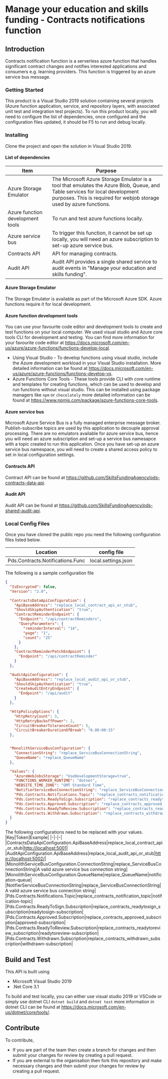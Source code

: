 # Manage your education and skills funding - Contracts notifications function

## Introduction

Contracts notification function is a serverless azure function that handles significant contract changes and notifies interested applications and consumers e.g. learning providers. This function is triggered by an azure service bus message.

### Getting Started

This product is a Visual Studio 2019 solution containing several projects (Azure function application, service, and repository layers, with associated unit test and integration test projects).
To run this product locally, you will need to configure the list of dependencies, once configured and the configuration files updated, it should be F5 to run and debug locally.

### Installing

Clone the project and open the solution in Visual Studio 2019.

#### List of dependencies

|Item |Purpose|
|-------|-------|
|Azure Storage Emulator| The Microsoft Azure Storage Emulator is a tool that emulates the Azure Blob, Queue, and Table services for local development purposes. This is required for webjob storage used by azure functions.|
|Azure function development tools | To run and test azure functions locally. |
|Azure service bus | To trigger this function, it cannot be set up locally, you will need an azure subscription to set-up azure service bus. |
|Contracts API | API for managing contracts. |
|Audit API | Audit API provides a single shared service to audit events in "Manage your education and skills funding". |

#### Azure Storage Emulator

The Storage Emulator is available as part of the Microsoft Azure SDK. Azure functions require it for local development.

#### Azure function development tools

You can use your favourite code editor and development tools to create and test functions on your local computer.
We used visual studio and Azure core tools CLI for development and testing. You can find more information for your favourite code editor at <https://docs.microsoft.com/en-us/azure/azure-functions/functions-develop-local>.

* Using Visual Studio - To develop functions using visual studio, include the Azure development workload in your Visual Studio installation. More detailed information can be found at <https://docs.microsoft.com/en-us/azure/azure-functions/functions-develop-vs>.
* Azure Functions Core Tools - These tools provide CLI with core runtime and templates for creating functions, which can be used to develop and run functions without visual studio. This can be installed using package managers like `npm` or `chocolately` more detailed information can be found at <https://www.npmjs.com/package/azure-functions-core-tools>.

#### Azure service bus

Microsoft Azure Service Bus is a fully managed enterprise message broker.
Publish-subscribe topics are used by this application to decouple approval processing.
There are no emulators available for azure service bus, hence you will need an azure subscription and set-up a service bus namesapce with a topic created to run this application.
Once you have set-up an azure service bus namespace, you will need to create a shared access policy to set in local configuration settings.

#### Contracts API

Contract API can be found at <https://github.com/SkillsFundingAgency/pds-contracts-data-api>.

#### Audit API

Audit API can be found at <https://github.com/SkillsFundingAgency/pds-shared-audit-api>.

### Local Config Files

Once you have cloned the public repo you need the following configuration files listed below.

| Location | config file |
|-------|-------|
| Pds.Contracts.Notifications.Func | local.settings.json |

The following is a sample configuration file

```json
{
  "IsEncrypted": false,
  "Version": "2.0",

  "ContractsDataApiConfiguration": {
    "ApiBaseAddress": "replace_local_contract_api_or_stub",
    "ShouldSkipAuthentication": "true",
    "ContractReminderEndpoint": {
      "Endpoint": "/api/contractReminders",
      "QueryParameters": {
        "reminderInterval": "14",
        "page": "1",
        "count": "25"
      }
    },
    "ContractReminderPatchEndpoint": {
      "Endpoint": "/api/contractReminder"
    }
  },

  "AuditApiConfiguration": {
    "ApiBaseAddress": "replace_local_audit_api_or_stub",
    "ShouldSkipAuthentication": "true",
    "CreateAuditEntryEndpoint": {
      "Endpoint": "/api/audit"
    }
  },

  "HttpPolicyOptions": {
    "HttpRetryCount": 3,
    "HttpRetryBackoffPower": 2,
    "CircuitBreakerToleranceCount": 5,
    "CircuitBreakerDurationOfBreak": "0.00:00:15"
  },


  "MonolithServiceBusConfiguration": {
    "ConnectionString": "replace_ServiceBusConnectionString",
    "QueueName": "replace_QueueName"
  },

  "Values": {
    "AzureWebJobsStorage": "UseDevelopmentStorage=true",
    "FUNCTIONS_WORKER_RUNTIME": "dotnet",
    "WEBSITE_TIME_ZONE": "GMT Standard Time",
    "NotifierServiceBusConnectionString": "replace_ServiceBusConnectionString",
    "Pds.Contracts.Notifications.Topic": "replace_contracts_notification_topic",
    "Pds.Contracts.ReadyToSign.Subscription": "replace_contracts_readytosign_subscription",
    "Pds.Contracts.Approved.Subscription": "replace_contracts_approved_subscription",
    "Pds.Contracts.ReadyToReview.Subscription": "replace_contracts_readytoreview_subscription",
    "Pds.Contracts.Withdrawn.Subscription": "replace_contracts_withdrawn_subscription"
  }
}
```

The following configurations need to be replaced with your values.
|Key|Token|Example|
|-|-|-|
|ContractsDataApiConfiguration.ApiBaseAddress|replace_local_contract_api_or_stub|<http://localhost:5001>|
|AuditApiConfiguration.ApiBaseAddress|replace_local_audit_api_or_stub|<http://localhost:5002/>|
|MonolithServiceBusConfiguration.ConnectionString|replace_ServiceBusConnectionString|A valid azure service bus connection string|
|MonolithServiceBusConfiguration.QueueName|replace_QueueName|notification-queue|
|NotifierServiceBusConnectionString|replace_ServiceBusConnectionString|A valid azure service bus connection string|
|Pds.Contracts.Notifications.Topic|replace_contracts_notification_topic|notification-topic|
|Pds.Contracts.ReadyToSign.Subscription|replace_contracts_readytosign_subscription|readytosign-subscription|
|Pds.Contracts.Approved.Subscription|replace_contracts_approved_subscription|approved-subscription|
|Pds.Contracts.ReadyToReview.Subscription|replace_contracts_readytoreview_subscription|readytoreview-subscription|
|Pds.Contracts.Withdrawn.Subscription|replace_contracts_withdrawn_subscription|withdrawn-subscription|

## Build and Test

This API is built using

* Microsoft Visual Studio 2019
* .Net Core 3.1

To build and test locally, you can either use visual studio 2019 or VSCode or simply use dotnet CLI `dotnet build` and `dotnet test` more information in dotnet CLI can be found at <https://docs.microsoft.com/en-us/dotnet/core/tools/>.

## Contribute

To contribute,

* If you are part of the team then create a branch for changes and then submit your changes for review by creating a pull request.
* If you are external to the organisation then fork this repository and make necessary changes and then submit your changes for review by creating a pull request.